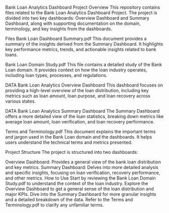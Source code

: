 Bank Loan Analytics Dashboard Project
Overview
This repository contains files related to the Bank Loan Analytics Dashboard Project. The project is divided into two key dashboards: Overview Dashboard and Summary Dashboard, along with supporting documentation on the domain, terminology, and key insights from the dashboards.

Files
Bank Loan Dashboard Summary.pdf
This document provides a summary of the insights derived from the Summary Dashboard. It highlights key performance metrics, trends, and actionable insights related to bank loans.

Bank Loan Domain Study.pdf
This file contains a detailed study of the Bank Loan domain. It provides context on how the loan industry operates, including loan types, processes, and regulations.

DATA Bank Loan Analytics Overview Dashboard
This dashboard focuses on providing a high-level overview of the loan distribution, including key metrics such as loan amount, loan purpose, and loan recovery across various states.

DATA Bank Loan Analytics Summary Dashboard
The Summary Dashboard offers a more detailed view of the loan statistics, breaking down metrics like average loan amount, loan verification, and loan recovery performance.

Terms and Terminology.pdf
This document explains the important terms and jargon used in the Bank Loan domain and the dashboards. It helps users understand the technical terms and metrics presented.

Project Structure
The project is structured into two dashboards:

Overview Dashboard: Provides a general view of the bank loan distribution and key metrics.
Summary Dashboard: Delves into more detailed analysis and specific insights, focusing on loan verification, recovery performance, and other metrics.
How to Use
Start by reviewing the Bank Loan Domain Study.pdf to understand the context of the loan industry.
Explore the Overview Dashboard to get a general sense of the loan distribution and major KPIs.
Dive into the Summary Dashboard for more granular insights and a detailed breakdown of the data.
Refer to the Terms and Terminology.pdf to clarify any unfamiliar terms.

